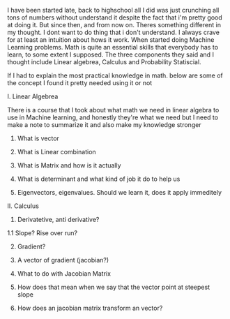 I have been started late, back to highschool all I did was just crunching all tons of numbers without understand it despite the fact that i'm pretty good at doing it. But since then, and from now on. Theres something different in my thought. I dont want to do thing that i don't understand. I always crave for at least an intuition about hows it work. When started doing Machine Learning problems. Math is quite an essential skills that everybody has to learn, to some extent I supposed. The three components they said and I thought include Linear algebrea, Calculus and Probability Statiscial. 

If I had to explain the most practical knowledge in math. below are some of the concept I found it pretty needed using it or not

I. Linear Algebrea

There is a course that I took about what math we need in linear algebra to use in Machine learning, and honestly they're what we need but I need to make a note to summarize it and also make my knowledge stronger

1. What is vector

2. What is Linear combination

3. What is Matrix and how is it actually

4. What is determinant and what kind of job it do to help us

5. Eigenvectors, eigenvalues. Should we learn it, does it apply immeditely

II. Calculus
1. Derivatetive, anti derivative?

1.1 Slope? Rise over run?

2. Gradient?

3. A vector of gradient (jacobian?)

4. What to do with Jacobian Matrix

5. How does that mean when we say that the vector point at steepest slope

6. How does an jacobian matrix transform an vector?
